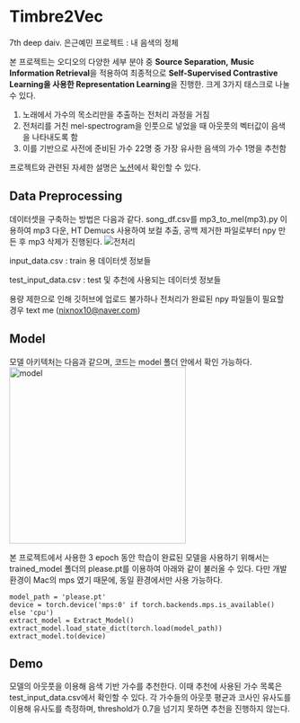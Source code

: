 # Timbre2Vec
7th deep daiv. 은근예민 프로젝트 : 내 음색의 정체


본 프로젝트는 오디오의 다양한 세부 분야 중 **Source Separation,** **Music Information Retrieval**을 적용하여 최종적으로 **Self-Supervised Contrastive Learning을 사용한 Representation Learning**을 진행한. 크게 3가지 태스크로 나눌 수 있다.

1. 노래에서 가수의 목소리만을 추출하는 전처리 과정을 거침
2. 전처리를 거친 mel-spectrogram을 인풋으로 넣었을 때 아웃풋의 벡터값이 음색을 나타내도록 함
3. 이를 기반으로 사전에 준비된 가수 22명 중 가장 유사한 음색의 가수 1명을 추천함

프로젝트와 관련된 자세한 설명은 [노션](https://plausible-animantarx-d5e.notion.site/c77ab56b26bb4693979f42496e0bef85?pvs=4)에서 확인할 수 있다.


## Data Preprocessing

데이터셋을 구축하는 방법은 다음과 같다. song_df.csv를 mp3_to_mel(mp3).py 이용하여 mp3 다운, HT Demucs 사용하여 보컬 추출, 공백 제거한 파일로부터 npy 만든 후 mp3 삭제가 진행된다.
![전처리](https://github.com/Jin1025/Timbre2Vec/assets/111305638/ce29b471-f63b-4ca8-bd7e-84ba39cf8984)

input_data.csv : train 용 데이터셋 정보들

test_input_data.csv : test 및 추천에 사용되는 데이터셋 정보들

용량 제한으로 인해 깃허브에 업로드 불가하나 전처리가 완료된 npy 파일들이 필요할 경우 text me (nixnox10@naver.com)


## Model

모델 아키텍처는 다음과 같으며, 코드는 model 폴더 안에서 확인 가능하다. 
<img width="314" alt="model" src="https://github.com/Jin1025/Timbre2Vec/assets/111305638/79f3f257-e346-4e41-8fce-f1471fd36dd2">

본 프로젝트에서 사용한 3 epoch 동안 학습이 완료된 모델을 사용하기 위해서는 trained_model 폴더의 please.pt를 이용하여 아래와 같이 불러올 수 있다. 다만 개발 환경이 Mac의 mps 였기 때문에, 동일 환경에서만 사용 가능하다.

    model_path = 'please.pt'
    device = torch.device('mps:0' if torch.backends.mps.is_available() else 'cpu')
    extract_model = Extract_Model()
    extract_model.load_state_dict(torch.load(model_path))
    extract_model.to(device)

## Demo

모델의 아웃풋을 이용해 음색 기반 가수를 추천한다. 이때 추천에 사용된 가수 목록은 test_input_data.csv에서 확인할 수 있다. 각 가수들의 아웃풋 평균과 코사인 유사도를 이용해 유사도를 측정하며, threshold가 0.7을 넘기지 못하면 추천을 진행하지 않는다.
